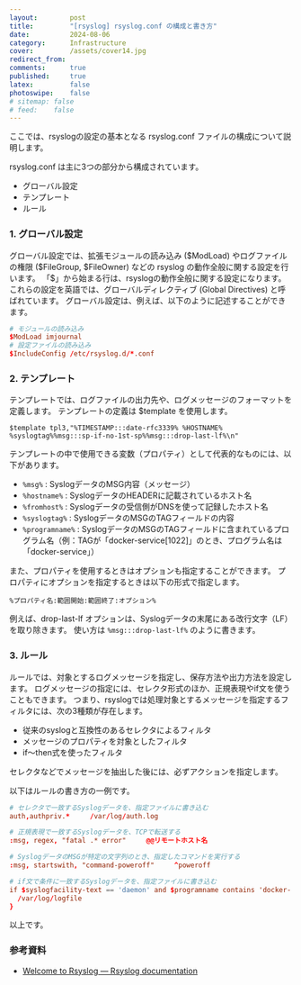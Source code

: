 ```yaml
---
layout:        post
title:         "[rsyslog] rsyslog.conf の構成と書き方"
date:          2024-08-06
category:      Infrastructure
cover:         /assets/cover14.jpg
redirect_from:
comments:      true
published:     true
latex:         false
photoswipe:    false
# sitemap: false
# feed:    false
---
```


ここでは、rsyslogの設定の基本となる rsyslog.conf ファイルの構成について説明します。

rsyslog.conf は主に3つの部分から構成されています。

- グローバル設定
- テンプレート
- ルール

### 1. グローバル設定

グローバル設定では、拡張モジュールの読み込み (\$ModLoad) やログファイルの権限 (\$FileGroup, \$FileOwner) などの rsyslog の動作全般に関する設定を行います。
「\$」から始まる行は、rsyslogの動作全般に関する設定になります。
これらの設定を英語では、グローバルディレクティブ (Global Directives) と呼ばれています。
グローバル設定は、例えば、以下のように記述することができます。

```conf
# モジュールの読み込み
$ModLoad imjournal
# 設定ファイルの読み込み
$IncludeConfig /etc/rsyslog.d/*.conf
```

### 2. テンプレート

テンプレートでは、ログファイルの出力先や、ログメッセージのフォーマットを定義します。
テンプレートの定義は \$template を使用します。

```
$template tpl3,"%TIMESTAMP:::date-rfc3339% %HOSTNAME% %syslogtag%%msg:::sp-if-no-1st-sp%%msg:::drop-last-lf%\n"
```

テンプレートの中で使用できる変数（プロパティ）として代表的なものには、以下があります。

- `%msg%` : SyslogデータのMSG内容（メッセージ）
- `%hostname%` : SyslogデータのHEADERに記載されているホスト名
- `%fromhost%` : Syslogデータの受信側がDNSを使って記録したホスト名
- `%syslogtag%` : SyslogデータのMSGのTAGフィールドの内容
- `%programname%` : SyslogデータのMSGのTAGフィールドに含まれているプログラム名（例：TAGが「docker-service[1022]」のとき、プログラム名は「docker-service」）

また、プロパティを使用するときはオプションも指定することができます。
プロパティにオプションを指定するときは以下の形式で指定します。

```
%プロパティ名:範囲開始:範囲終了:オプション%
```

例えば、drop-last-lf オプションは、Syslogデータの末尾にある改行文字（LF）を取り除きます。
使い方は `%msg:::drop-last-lf%` のように書きます。

### 3. ルール

ルールでは、対象とするログメッセージを指定し、保存方法や出力方法を設定します。
ログメッセージの指定には、セレクタ形式のほか、正規表現やif文を使うこともできます。
つまり、rsyslogでは処理対象とするメッセージを指定するフィルタには、次の3種類が存在します。

- 従来のsyslogと互換性のあるセレクタによるフィルタ
- メッセージのプロパティを対象としたフィルタ
- if〜then式を使ったフィルタ

セレクタなどでメッセージを抽出した後には、必ずアクションを指定します。

以下はルールの書き方の一例です。

```conf
# セレクタで一致するSyslogデータを、指定ファイルに書き込む
auth,authpriv.*     /var/log/auth.log

# 正規表現で一致するSyslogデータを、TCPで転送する
:msg, regex, "fatal .* error"     @@リモートホスト名

# SyslogデータのMSGが特定の文字列のとき、指定したコマンドを実行する
:msg, startswith, "command-poweroff"     ^poweroff

# if文で条件に一致するSyslogデータを、指定ファイルに書き込む
if $syslogfacility-text == 'daemon' and $programname contains 'docker-' then {
  /var/log/logfile
}
```

以上です。

### 参考資料

- [Welcome to Rsyslog — Rsyslog documentation](https://www.rsyslog.com/doc/index.html)
